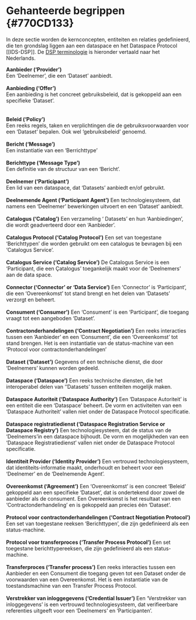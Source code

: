 # Gehanteerde begrippen {#770CD133}

In deze sectie worden de kernconcepten, entiteiten en relaties gedefinieerd, die ten grondslag liggen aan een dataspace en het Dataspace Protocol [[IDS-DSP]]. De [DSP terminologie](https://github.com/International-Data-Spaces-Association/ids-specification/blob/main/model/terminology.md) is hieronder vertaald naar het Nederlands. 

**Aanbieder (‘Provider’)**<br/>
Een ‘Deelnemer’, die een ‘Dataset’ aanbiedt. 
<br/>
<br/>
**Aanbieding (‘Offer’)**<br/>
Een aanbieding is het concreet gebruiksbeleid, dat is gekoppeld aan een specifieke ‘Dataset’.  <br/>
<br/>
<br/>
**Beleid (‘Policy’)**<br/>
Een reeks regels, taken en verplichtingen die de gebruiksvoorwaarden voor een ‘Dataset’ bepalen. Ook wel ‘gebruiksbeleid’ genoemd.
<br/>
<br/>
**Bericht (‘Message’)**<br/>
Een instantiatie van een ‘Berrichttype’
<br/>
<br/>
**Berichttype (‘Message Type’)**<br/>
Een definitie van de structuur van een ‘Bericht’.
<br/>
<br/>
**Deelnemer (‘Participant’)**<br/>
Een lid van een dataspace, dat ‘Datasets’ aanbiedt en/of gebruikt.
<br/>
<br/>
**Deelnemende Agent (‘Participant Agent’)**
Een technologiesysteem, dat namens een ‘Deelnemer’ bewerkingen uitvoert en een ‘Dataset’ aanbiedt.
<br/>
<br/>
**Catalogus (‘Catalog’)**
Een verzameling ‘ Datasets’ en hun ‘Aanbiedingen’, die wordt geadverteerd door een ‘Aanbieder’. 
<br/>
<br/>
**Catalogus Protocol (‘Catalog Protocol’)**
Een set van toegestane ‘Berichttypen’ die worden gebruikt om een catalogus te bevragen bij een ‘Catalogus Service’.
<br/>
<br/>
**Catalogus Service (‘Catalog Service’)**
De Catalogus Service is een ‘Participant, die een Çatalogus’ toegankelijk maakt voor de ‘Deelnemers’ aan de data space. 
<br/>
<br/>
**Connector (‘Connector’ or ‘Data Service’)**
Een ‘Connector’ is ‘Participant’, die een ‘Overeenkomst’ tot stand brengt en het delen van ‘Datasets’ verzorgt en beheert.
<br/>
<br/>
**Consument (‘Consumer’)**
Een ‘Consument’ is een ‘Participant’, die toegang vraagt tot een aangeboden ‘Dataset’.
<br/>
<br/>
**Contractonderhandelingen (‘Contract Negotiation’)**
Een reeks interacties tussen een ’Aanbieder’ en een ’Consument’, die een ‘Overeenkomst’ tot stand brengen. Het is een instantiatie van de status-machine van een ‘Protocol voor contractonderhandelingen’
<br/>
<br/>
**Dataset (‘Dataset’)**
Gegevens of een technische dienst, die door ‘Deelnemers’ kunnen worden gedeeld.
<br/>
<br/>
**Dataspace (‘Dataspace’)**
Een reeks technische diensten, die het interoperabel delen van ‘’Datasets’ tussen entiteiten mogelijk maken.
<br/>
<br/>
**Dataspace Autoriteit (‘Dataspace Authority’)**
Een ‘Dataspace Autoriteit’ is een entiteit die een ‘Dataspace’ beheert. De vorm en activiteiten van een ‘Dataspace Authoriteit’ vallen niet onder de Dataspace Protocol specificatie.
<br/>
<br/>
**Dataspace registratiedienst (‘Dataspace Registration Service or Dataspace Registry’)**
Een technologiesysteem, dat de status van de ‘Deelnemers’in een dataspace bijhoudt. De vorm en mogelijkheden van een ‘Dataspace Registratiedienst’ vallen niet onder de Dataspace Protocol specificatie.
<br/>
<br/>
**Identiteit Provider (‘Identity Provider’)**
Een vertrouwd technologiesysteem, dat identiteits-informatie maakt, onderhoudt en beheert voor een ‘Deelnemer’ en de ‘Deelnemende Agent’.
<br/>
<br/>
**Overeenkomst (‘Agreement’)**
Een ‘Overeenkomst’ is een concreet ‘Beleid’ gekoppeld aan een specifieke ‘Dataset’, dat is ondertekend door zowel de aanbieder als de consument. Een Overeenkomst is het resultaat van een ‘Contractonderhandeling’ en is gekoppeld aan precies één ‘Dataset’.
<br/>
<br/>
**Protocol voor contractonderhandelingen (‘Contract Negotiation Protocol’)**
Een set van toegestane reeksen ‘Berichttypen’, die zijn gedefinieerd als een status-machine.
<br/>
<br/>
**Protocol voor transferproces (‘Transfer Process Protocol’)**
Een set toegestane  berichttypereeksen, die zijn gedefinieerd als een status-machine.
<br/>
<br/>
**Transferproces (‘Transfer process’)**
Een reeks interacties tussen een Aanbieder en  een Consument die toegang geven tot een Dataset onder de voorwaarden van een Overeenkomst. Het is een instantiatie van de toestandsmachine van een Transfer Process Protocol.
<br/>
<br/>
**Verstrekker van inloggegevens (‘Credential Issuer’)**
Een ‘Verstrekker van inloggegevens’ is een vertrouwd technologiesysteem, dat verifieerbare referenties uitgeeft voor een ‘Deelnemers’ en ‘Participanten’.
<br/>
<br/>